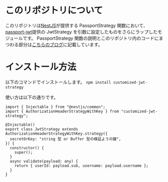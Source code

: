 # このリポジトリについて

このリポジトリは[NestJS](https://docs.nestjs.com/)が提供する PassportStrategy 関数において、[passport-jwt](https://www.passportjs.org/packages/passport-jwt/)提供の JwtStrategy を引数に設定したものをさらにラップしたモジュールです。
PassportStrategy 関数の説明とこのリポジトリ内のコードにまつわる部分は[こちらのブログ](https://zenn.dev/maronn/articles/strategies-in-nestjs)に記載しています。

# インストール方法

以下のコマンドでインストールします。
`npm install customized-jwt-strategy`

使い方は以下の通りです。

```tsx
import { Injectable } from "@nestjs/common";
import { AuthorizationHeaderStrategyWithKey } from "customized-jwt-strategy";

@Injectable()
export class JwtStrategy extends AuthorizationHeaderStrategyWithKey.strategy({
  secretOrKey: "string 型 or Buffer 型の検証ようの鍵",
}) {
  constructor() {
    super();
  }
  async validate(payload: any) {
    return { userId: payload.sub, username: payload.username };
  }
}
```
